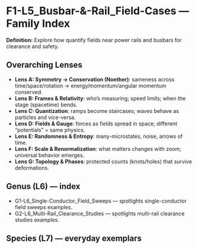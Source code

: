 # F1-L5_Busbar-&-Rail_Field-Cases — Family Index
**Definition:** Explore how quantify fields near power rails and busbars for clearance and safety.

## Overarching Lenses

- **Lens A: Symmetry -> Conservation (Noether)**: sameness across time/space/rotation → energy/momentum/angular momentum conserved.
- **Lens B: Frames & Relativity**: who’s measuring; speed limits; when the stage (spacetime) bends.
- **Lens C: Quantization**: ramps become staircases; waves behave as particles and vice-versa.
- **Lens D: Fields & Gauge**: forces as fields spread in space; different “potentials” = same physics.
- **Lens E: Randomness & Entropy**: many-microstates, noise, arrows of time.
- **Lens F: Scale & Renormalization**: what matters changes with zoom; universal behavior emerges.
- **Lens G: Topology & Phases**: protected counts (knots/holes) that survive deformations.

## Genus (L6) — index
- G1-L6_Single-Conductor_Field_Sweeps — spotlights single-conductor field sweeps examples.
- G2-L6_Multi-Rail_Clearance_Studies — spotlights multi-rail clearance studies examples.

## Species (L7) — everyday exemplars
